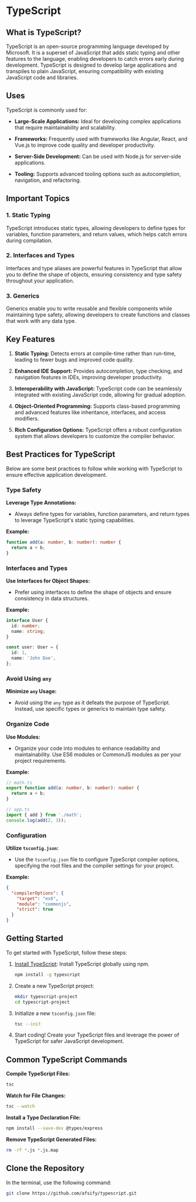 # TypeScript

## What is TypeScript?

TypeScript is an open-source programming language developed by Microsoft. It is a superset of JavaScript that adds static typing and other features to the language, enabling developers to catch errors early during development. TypeScript is designed to develop large applications and transpiles to plain JavaScript, ensuring compatibility with existing JavaScript code and libraries.

## Uses

TypeScript is commonly used for:

- **Large-Scale Applications:** Ideal for developing complex applications that require maintainability and scalability.

- **Frameworks:** Frequently used with frameworks like Angular, React, and Vue.js to improve code quality and developer productivity.

- **Server-Side Development:** Can be used with Node.js for server-side applications.

- **Tooling:** Supports advanced tooling options such as autocompletion, navigation, and refactoring.

## Important Topics

### 1. Static Typing

TypeScript introduces static types, allowing developers to define types for variables, function parameters, and return values, which helps catch errors during compilation.

### 2. Interfaces and Types

Interfaces and type aliases are powerful features in TypeScript that allow you to define the shape of objects, ensuring consistency and type safety throughout your application.

### 3. Generics

Generics enable you to write reusable and flexible components while maintaining type safety, allowing developers to create functions and classes that work with any data type.

## Key Features

1. **Static Typing:** Detects errors at compile-time rather than run-time, leading to fewer bugs and improved code quality.

2. **Enhanced IDE Support:** Provides autocompletion, type checking, and navigation features in IDEs, improving developer productivity.

3. **Interoperability with JavaScript:** TypeScript code can be seamlessly integrated with existing JavaScript code, allowing for gradual adoption.

4. **Object-Oriented Programming:** Supports class-based programming and advanced features like inheritance, interfaces, and access modifiers.

5. **Rich Configuration Options:** TypeScript offers a robust configuration system that allows developers to customize the compiler behavior.

## Best Practices for TypeScript

Below are some best practices to follow while working with TypeScript to ensure effective application development.

### Type Safety

**Leverage Type Annotations:**

- Always define types for variables, function parameters, and return types to leverage TypeScript's static typing capabilities.

**Example:**

```typescript
function add(a: number, b: number): number {
  return a + b;
}
```

### Interfaces and Types

**Use Interfaces for Object Shapes:**

- Prefer using interfaces to define the shape of objects and ensure consistency in data structures.

**Example:**

```typescript
interface User {
  id: number;
  name: string;
}

const user: User = {
  id: 1,
  name: 'John Doe',
};
```

### Avoid Using `any`

**Minimize `any` Usage:**

- Avoid using the `any` type as it defeats the purpose of TypeScript. Instead, use specific types or generics to maintain type safety.

### Organize Code

**Use Modules:**

- Organize your code into modules to enhance readability and maintainability. Use ES6 modules or CommonJS modules as per your project requirements.

**Example:**

```typescript
// math.ts
export function add(a: number, b: number): number {
  return a + b;
}

// app.ts
import { add } from './math';
console.log(add(2, 3));
```

### Configuration

**Utilize `tsconfig.json`:**

- Use the `tsconfig.json` file to configure TypeScript compiler options, specifying the root files and the compiler settings for your project.

**Example:**

```json
{
  "compilerOptions": {
    "target": "es6",
    "module": "commonjs",
    "strict": true
  }
}
```

## Getting Started

To get started with TypeScript, follow these steps:

1. [Install TypeScript](https://www.typescriptlang.org/download): Install TypeScript globally using npm.

   ```bash
   npm install -g typescript
   ```

2. Create a new TypeScript project:

   ```bash
   mkdir typescript-project
   cd typescript-project
   ```

3. Initialize a new `tsconfig.json` file:

   ```bash
   tsc --init
   ```

4. Start coding! Create your TypeScript files and leverage the power of TypeScript for safer JavaScript development.

## Common TypeScript Commands

**Compile TypeScript Files:**

```bash
tsc
```

**Watch for File Changes:**

```bash
tsc --watch
```

**Install a Type Declaration File:**

```bash
npm install --save-dev @types/express
```

**Remove TypeScript Generated Files:**

```bash
rm -rf *.js *.js.map
```

## Clone the Repository

In the terminal, use the following command:

```bash
git clone https://github.com/afsify/typescript.git
```
